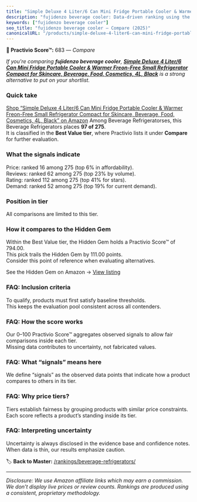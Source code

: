 ```yaml
---
title: "Simple Deluxe 4 Liter/6 Can Mini Fridge Portable Cooler & Warmer Freon-Free Small Refrigerator Compact for Skincare, Beverage, Food, Cosmetics, 4L, Black"
description: "fujidenzo beverage cooler: Data-driven ranking using the Practivio Score™. Positioned by quality, value, demand, findability, momentum."
keywords: ["fujidenzo beverage cooler"]
seo_title: "fujidenzo beverage cooler — Compare (2025)"
canonicalURL: "/products/simple-deluxe-4-liter6-can-mini-fridge-portable-cooler-warmer-freon-free-small-refrigerator-compact-for-skincare-beverage-food-cosmetics-4l-black-B0DFWLD8ZX/"
---
```


**🛒 Practivio Score™:** 683 — _Compare_


*If you're comparing **fujidenzo beverage cooler**, **[Simple Deluxe 4 Liter/6 Can Mini Fridge Portable Cooler & Warmer Freon-Free Small Refrigerator Compact for Skincare, Beverage, Food, Cosmetics, 4L, Black](https://www.amazon.com/dp/B0DFWLD8ZX?tag=practivio-20)** is a strong alternative to put on your shortlist.*
### Quick take
[Shop “Simple Deluxe 4 Liter/6 Can Mini Fridge Portable Cooler & Warmer Freon-Free Small Refrigerator Compact for Skincare, Beverage, Food, Cosmetics, 4L, Black” on Amazon](https://www.amazon.com/dp/B0DFWLD8ZX?tag=practivio-20)
Among Beverage Refrigeratorses, this Beverage Refrigerators places **97 of 275**.  
It is classified in the **Best Value tier**, where Practivio lists it under **Compare** for further evaluation.

### What the signals indicate
Price: ranked 16 among 275 (top 6% in affordability).  
Reviews: ranked 62 among 275 (top 23% by volume).  
Rating: ranked 112 among 275 (top 41% for stars).  
Demand: ranked 52 among 275 (top 19% for current demand).

### Position in tier
All comparisons are limited to this tier.

### How it compares to the Hidden Gem
Within the Best Value tier, the Hidden Gem holds a Practivio Score™ of 794.00.  
This pick trails the Hidden Gem by 111.00 points.  
Consider this point of reference when evaluating alternatives.  

See the Hidden Gem on Amazon → [View listing](https://www.amazon.com/dp/B00IR8H55A?tag=practivio-20)

### FAQ: Inclusion criteria
To qualify, products must first satisfy baseline thresholds.  
This keeps the evaluation pool consistent across all contenders.

### FAQ: How the score works
Our 0–100 Practivio Score™ aggregates observed signals to allow fair comparisons inside each tier.  
Missing data contributes to uncertainty, not fabricated values.

### FAQ: What “signals” means here
We define “signals” as the observed data points that indicate how a product compares to others in its tier.

### FAQ: Why price tiers?
Tiers establish fairness by grouping products with similar price constraints.  
Each score reflects a product’s standing inside its tier.

### FAQ: Interpreting uncertainty
Uncertainty is always disclosed in the evidence base and confidence notes.  
When data is thin, our results emphasize caution.

<!-- Missing template for Compare/CompareWithinPriceClass -->


🏷️ **Back to Master:** [/rankings/beverage-refrigerators/](/rankings/beverage-refrigerators/)

---
_Disclosure: We use Amazon affiliate links which may earn a commission. We don’t display live prices or review counts. Rankings are produced using a consistent, proprietary methodology._
